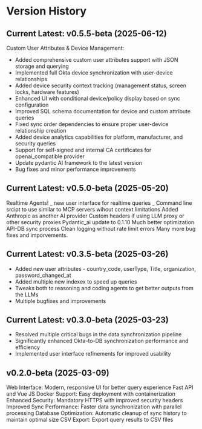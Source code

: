 # Version History

## Current Latest: v0.5.5-beta (2025-06-12)
Custom User Attributes & Device Management:
- Added comprehensive custom user attributes support with JSON storage and querying
- Implemented full Okta device synchronization with user-device relationships
- Added device security context tracking (management status, screen locks, hardware features)
- Enhanced UI with conditional device/policy display based on sync configuration
- Improved SQL schema documentation for device and custom attribute queries
- Fixed sync order dependencies to ensure proper user-device relationship creation
- Added device analytics capabilities for platform, manufacturer, and security queries
- Support for self-signed and internal CA certificates for openai_compatible provider
- Update pydantic AI framework to the latest version
- Bug fixes and minor performance improvements

## Current Latest: v0.5.0-beta (2025-05-20)
Realtime Agents!
  _ new user interface for realtime queries
  _ Command line srcipt to use similar to MCP servers wihout context limitations
Added Anthropic as another AI provider
Custom headers if using LLM proxy or other security proxies
Pydantic_ai update to 0.1.10
Much better optimization API-DB sync process
Clean logging without rate limit errors
Many more bug fixes and imporvements.


## Current Latest: v0.3.5-beta (2025-03-26)
- Added new user attributes -  country_code, userType, Title, organization, password_changed_at
- Added multiple new indexex to speed up queries
- Tweaks both to reasoning and coding agents to get better outputs from the LLMs
- Multiple bugfixes and improvements

## Current Latest: v0.3.0-beta (2025-03-23)
- Resolved multiple critical bugs in the data synchronization pipeline
- Significantly enhanced Okta-to-DB synchronization performance and efficiency
- Implemented user interface refinements for improved usability

## v0.2.0-beta (2025-03-09)
Web Interface: Modern, responsive UI for better query experience
Fast API and Vue JS
Docker Support: Easy deployment with containerization
Enhanced Security: Mandatory HTTPS with improved security headers
Improved Sync Performance: Faster data synchronization with parallel processing
Database Optimization: Automatic cleanup of sync history to maintain optimal size
CSV Export: Export query results to CSV files